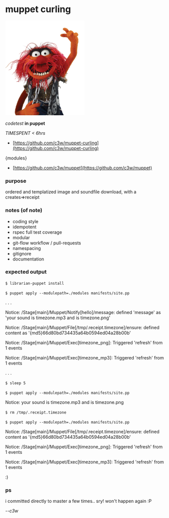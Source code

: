 # muppet curling

![_animal](https://raw.githubusercontent.com/c3w/muppet-curling/master/_animal.png)

*codetest* **in puppet**

*TIMESPENT < 6hrs*

* [https://github.com/c3w/muppet-curling](https://github.com/c3w/muppet-curling)

{modules}

* [https://github.com/c3w/muppet](https://github.com/c3w/muppet)



### purpose
ordered and templatized image and soundfile download, with a creates=>receipt

### notes (of note)
* coding style
* idempotent
* rspec full test coverage
* modular
* git-flow workflow / pull-requests
* namespacing
* gitignore
* documentation

### expected output
`$ librarian-puppet install`

`$ puppet apply --modulepath=./modules manifests/site.pp`

. . .

Notice: /Stage[main]/Muppet/Notify[hello]/message: defined 'message' as 'your sound is timezone.mp3 and is timezone.png'

Notice: /Stage[main]/Muppet/File[/tmp/.receipt.timezone]/ensure: defined content as '{md5}66d80bd734435a64b0594ed04a28b00b'

Notice: /Stage[main]/Muppet/Exec[timezone_png]:
 Triggered 'refresh' from 1 events

Notice: /Stage[main]/Muppet/Exec[timezone_mp3]: Triggered 'refresh' from 1 events


. . . 

`$ sleep 5`

`$ puppet apply --modulepath=./modules manifests/site.pp`

Notice: your sound is timezone.mp3 and is timezone.png

`$ rm /tmp/.receipt.timezone`
 
`$ puppet apply --modulepath=./modules manifests/site.pp`

Notice: /Stage[main]/Muppet/File[/tmp/.receipt.timezone]/ensure: defined content as '{md5}66d80bd734435a64b0594ed04a28b00b'

Notice: /Stage[main]/Muppet/Exec[timezone_png]: Triggered 'refresh' from 1 events

Notice: /Stage[main]/Muppet/Exec[timezone_mp3]: Triggered 'refresh' from 1 events

:)

### ps
i committed directly to master a few times.. sry! won't happen again :P

*--c3w*
